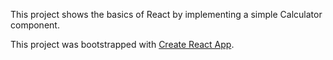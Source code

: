 This project shows the basics of React
by implementing a simple Calculator component.

This project was bootstrapped with [Create React App](https://github.com/facebookincubator/create-react-app).
